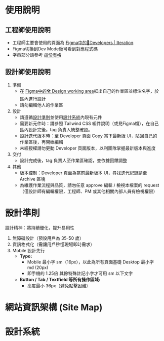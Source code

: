 # 使用說明

## 工程師使用說明
- 工程師主要會使用的頁面為 [Figma中的🚩Developers | Iteration](https://www.figma.com/design/3HmmJtwok42obsXH93s21b/%E8%8A%B1%E8%93%AE%E5%85%89%E5%BE%A9%E5%BE%A9%E5%8E%9F%E4%B9%8B%E8%B7%AF%EF%BC%81?node-id=471-5487)
- Figma切換到Dev Mode後可看到對應程式碼
- 字串部分請參考 [這份表格](https://docs.google.com/spreadsheets/d/1-FsJCoc2jQHmnK3wv6iLQbLgP7ze5D85sJEdcWPy8Iw/edit?usp=sharing)

## 設計師使用說明
1. 準備
   - 在 [Figma中的🛠️ Design working area](https://www.figma.com/design/3HmmJtwok42obsXH93s21b/%E8%8A%B1%E8%93%AE%E5%85%89%E5%BE%A9%E5%BE%A9%E5%8E%9F%E4%B9%8B%E8%B7%AF%EF%BC%81?node-id=471-5663)框出自己的作業區並標注名字，於區內進行設計
   - 請勿編輯他人的作業區
2. 設計
   - 請遵循[設計準則](#-設計準則)並使用[設計系統](#-設計系統)內現有元件
   - 需要新元件時：請參照 Tailwind CSS 組件說明（或見Figma檔），在自己區內設計完後，tag 負責人統整確認。
   - 設計迭代版本時：至 Developer 頁面 Copy 當下最新版 UI，貼回自己的作業區後，再開始編輯
   - 未經授權請勿更動 Developer 頁面版本，以利團隊掌握最新版本與進度
3. 交付
   - 設計完成後，tag 負責人至作業區確認，並依據回饋調整
4. 其他
   - 版本控制：Developer 頁面為當前最新版本 UI，尋找迭代紀錄請至 Archive 區塊
   - 為維護作業流程與品質，請勿任意 approve 編輯 / 檢視本檔案的 request（僅設計師有編輯權限，工程師、PM 或其他相關內部人員有檢視權限）

# 設計準則

設計精神：將持續優化，提升易用性
1. 無障礙設計（預設用戶為 35-50 歲）
2. 資訊格式化（需讓用戶秒懂現場即時需求）
3. Mobile 設計先行
   - **Typo:**
     - Mobile 最小字 sm（16px），以此為所有頁面基礎 Desktop 最小字 md (20px)
     - 即手機的 1.25倍 其餘特殊註記小字才可用 sm 以下文字
   - **Button / Tab / Textfield 等所有操作區域:**
     - 高度最小 36px（避免點擊困難）

# 網站資訊架構 (Site Map)


# 設計系統
